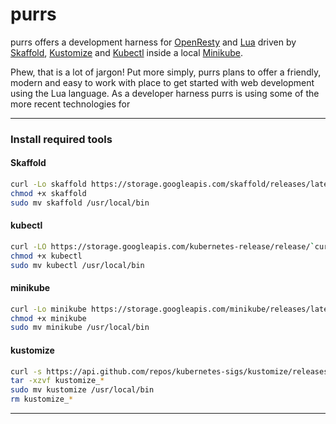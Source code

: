 # purrs

purrs offers a development harness for [OpenResty](https://openresty.org) and [Lua](https://www.lua.org/) driven by [Skaffold](https://skaffold.dev/), [Kustomize](https://kustomize.io/) and [Kubectl](https://kubernetes.io/docs/tasks/tools/install-kubectl/) inside a local [Minikube](https://kubernetes.io/docs/tasks/tools/install-minikube/).

Phew, that is a lot of jargon! Put more simply, purrs plans to offer a friendly, modern and easy to work with place to get started with web development using the Lua language. As a developer harness purrs is using some of the more recent technologies for 

---
### Install required tools

#### Skaffold

```bash
curl -Lo skaffold https://storage.googleapis.com/skaffold/releases/latest/skaffold-linux-amd64
chmod +x skaffold
sudo mv skaffold /usr/local/bin
```

#### kubectl

```bash
curl -LO https://storage.googleapis.com/kubernetes-release/release/`curl -s https://storage.googleapis.com/kubernetes-release/release/stable.txt`/bin/linux/amd64/kubectl
chmod +x kubectl
sudo mv kubectl /usr/local/bin
```

#### minikube

```bash
curl -Lo minikube https://storage.googleapis.com/minikube/releases/latest/minikube-linux-amd64
chmod +x minikube
sudo mv minikube /usr/local/bin
```

#### kustomize

```bash
curl -s https://api.github.com/repos/kubernetes-sigs/kustomize/releases | grep browser_download | grep linux | cut -d '"' -f 4 | grep /kustomize/v | sort | tail -n 1 | xargs curl -O -L
tar -xzvf kustomize_*
sudo mv kustomize /usr/local/bin
rm kustomize_*
```

---

